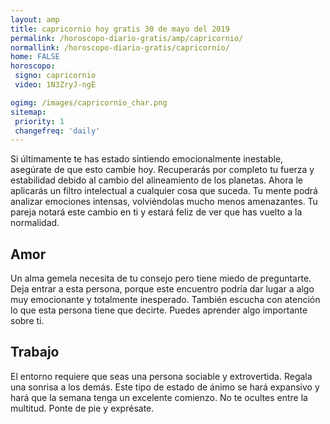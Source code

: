 ```yaml
---
layout: amp
title: capricornio hoy gratis 30 de mayo del 2019 
permalink: /horoscopo-diario-gratis/amp/capricornio/
normallink: /horoscopo-diario-gratis/capricornio/
home: FALSE
horoscopo:
 signo: capricornio
 video: 1N3ZryJ-ngE

ogimg: /images/capricornio_char.png
sitemap:
 priority: 1
 changefreq: 'daily'
---
```



Si últimamente te has estado sintiendo emocionalmente inestable, asegúrate de que esto cambie hoy. Recuperarás por completo tu fuerza y estabilidad debido al cambio del alineamiento de los planetas. Ahora le aplicarás un filtro intelectual a cualquier cosa que suceda. Tu mente podrá analizar emociones intensas, volviéndolas mucho menos amenazantes. Tu pareja notará este cambio en ti y estará feliz de ver que has vuelto a la normalidad.

## Amor

Un alma gemela necesita de tu consejo pero tiene miedo de preguntarte. Deja entrar a esta persona, porque este encuentro podría dar lugar a algo muy emocionante y totalmente inesperado. También escucha con atención lo que esta persona tiene que decirte. Puedes aprender algo importante sobre ti.

## Trabajo

El entorno requiere que seas una persona sociable y extrovertida. Regala una sonrisa a los demás. Este tipo de estado de ánimo se hará expansivo y hará que la semana tenga un excelente comienzo. No te ocultes entre la multitud. Ponte de pie y exprésate.